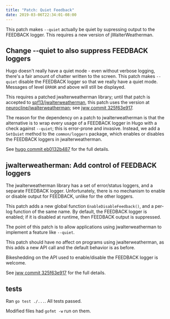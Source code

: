 ```yaml
---
title: "Patch: Quiet Feedback"
date: 2019-03-06T22:34:01-08:00
---
```


This patch makes `--quiet` actually be quiet by supressing output
to the FEEDBACK logger. This requires a new version of jWalterWeatherman.

## Change --quiet to also suppress FEEDBACK loggers

Hugo doesn't really have a quiet mode - even without verbose logging, there's
a fair amount of chatter written to the screen. This patch makes `--quiet`
disable the FEEDBACK logger so that we really have a quiet mode. Messages of
level `ERROR` and above will still be displayed.

This requires a patched jwalterweatherman library; until that patch is
accepted to [spf13/jwalterweatherman][], this patch uses the version at
[neurocline/jwalterweatherman][]; see [jww commit 325f63e917][].

[spf13/jwalterweatherman]: https://github.com/spf13/jwalterweatherman
[neurocline/jwalterweatherman]: https://github.com/neurocline/jwalterweatherman
[jww commit 325f63e917]: https://github.com/neurocline/jwalterweatherman/commit/325f63e91740255bf9a974481b707875ac41b414

The reason for the dependency on a patch to jwalterweatherman is that
the alternative is to wrap every usage of a FEEDBACK logger in Hugo with
a check against `--quiet`; this is error-prone and invasive. Instead, we
add a `SetQuiet` method to the `common/loggers` package, which enables or
disables the FEEDBACK loggers in jwalterweatherman.

See [hugo commit eb0132b487][] for the full details.

[hugo commit eb0132b487]: https://github.com/neurocline/hugo/commit/eb0132b48787e25e1081c0189beda5ea5f00c318

## jwalterweatherman: Add control of FEEDBACK loggers

The jwalterweatherman library has a set of error/status loggers, and a
separate FEEDBACK logger. Unfortunately, there is no mechanism to enable or
disable output for FEEDBACK, unlike for the other loggers.

This patch adds a new global function `EnableDisableFeedback()`, and a per-log
function of the same name. By default, the FEEDBACK logger is enabled; if
it is disabled at runtime, then FEEDBACK output is suppressed.

The point of this patch is to allow applications using jwalterweatherman to
implement a feature like `--quiet`.

This patch should have no affect on programs using jwalterweatherman, as this
adds a new API call and the default behavior is as before.

Bikeshedding on the API used to enable/disable the FEEDBACK logger is welcome.

See [jww commit 325f63e917][] for the full details.

## tests

Ran `go test ./...`. All tests passed.

Modified files had `gofmt -w` run on them.
